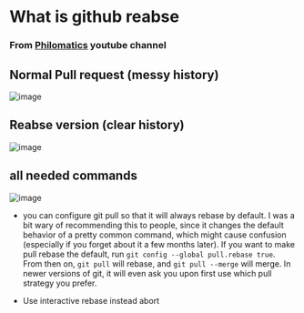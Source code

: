 # What is github reabse

### From [Philomatics](https://www.youtube.com/watch?v=xN1-2p06Urc) youtube channel


## Normal Pull request (messy history)
![image](https://github.com/xmsi/github_rebase/assets/59314275/bf572d20-8dc0-405e-8d26-61383a2bbe79)


## Reabse version (clear history)
![image](https://github.com/xmsi/github_rebase/assets/59314275/6534382b-bde0-454e-8f94-b4fb72e069e6)

## all needed commands 
![image](https://github.com/xmsi/github_rebase/assets/59314275/cdebc075-f85d-4d45-861c-18087632b1b7)


- you can configure git pull so that it will always rebase by default. I was a bit wary of recommending this to people, since it changes the default behavior of a pretty common command, which might cause confusion (especially if you forget about it a few months later). If you want to make pull rebase the default, run `git config --global pull.rebase true`. From then on, `git pull` will rebase, and `git pull --merge` will merge.
In newer versions of git, it will even ask you upon first use which pull strategy you prefer.

- Use interactive rebase instead abort
